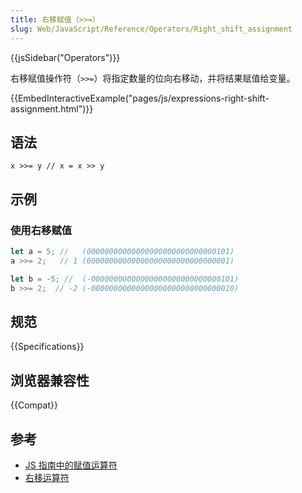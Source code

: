 ```yaml
---
title: 右移赋值（>>=）
slug: Web/JavaScript/Reference/Operators/Right_shift_assignment
---
```


{{jsSidebar("Operators")}}

右移赋值操作符（`>>=`）将指定数量的位向右移动，并将结果赋值给变量。

{{EmbedInteractiveExample("pages/js/expressions-right-shift-assignment.html")}}

## 语法

```js-nolint
x >>= y // x = x >> y
```

## 示例

### 使用右移赋值

```js
let a = 5; //   (00000000000000000000000000000101)
a >>= 2;   // 1 (00000000000000000000000000000001)

let b = -5; //  (-00000000000000000000000000000101)
b >>= 2;  // -2 (-00000000000000000000000000000010)
```

## 规范

{{Specifications}}

## 浏览器兼容性

{{Compat}}

## 参考

- [JS 指南中的赋值运算符](/zh-CN/docs/Web/JavaScript/Guide/Expressions_and_Operators#赋值运算符)
- [右移运算符](/zh-CN/docs/Web/JavaScript/Reference/Operators/Right_shift)

